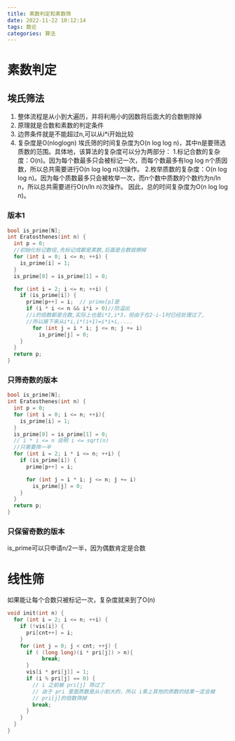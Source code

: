 ```yaml
---
title: 素数判定和素数筛
date: 2022-11-22 10:12:14
tags: 数论
categories: 算法
---
```

# 素数判定

## 埃氏筛法
1. 整体流程是从小到大遍历，并将利用小的因数将后面大的合数剔除掉
2. 原理就是合数和素数的判定条件
3. 边界条件就是不能超过n,可以从i*i开始比较
4. 复杂度是O(nloglogn)
埃氏筛的时间复杂度为O(n log log n)，其中n是要筛选质数的范围。具体地，该算法的复杂度可以分为两部分：
1.标记合数的复杂度：O(n)。因为每个数最多只会被标记一次，而每个数最多有log log n个质因数，所以总共需要进行O(n log log n)次操作。
2.枚举质数的复杂度：O(n log log n)。因为每个质数最多只会被枚举一次，而n个数中质数的个数约为n/ln n，所以总共需要进行O(n/ln n)次操作。
因此，总的时间复杂度为O(n log log n)。

### 版本1
```C++
bool is_prime[N];
int Eratosthenes(int n) {
  int p = 0;
  //初始化标记数组,先标记成都是素数,后面是合数就擦掉
  for (int i = 0; i <= n; ++i) {
    is_prime[i] = 1;
  }
  is_prime[0] = is_prime[1] = 0;

  for (int i = 2; i <= n; ++i) {
    if (is_prime[i]) {
      prime[p++] = i;  // prime[p]是
      if (i * i <= n && i*i > 0)//防溢出
      //i的倍数都是合数,实际上也是i*2,i*3，但由于在2-i-1时已经处理过了,
      //所以接下来从i*i,i*(i+1)=i*i+i,....
        for (int j = i * i; j <= n; j += i)
          is_prime[j] = 0;
    }
  }
  return p;
}
```
### 只筛奇数的版本
```C++
bool is_prime[N];
int Eratosthenes(int n) {
  int p = 0;
  for (int i = 0; i <= n; ++i){
    is_prime[i] = 1;
  } 
  is_prime[0] = is_prime[1] = 0;
  // i * i <= n 说明 i <= sqrt(n)
  //只需要筛一半
  for (int i = 2; i * i <= n; ++i) {
    if (is_prime[i]) {
      prime[p++] = i;

      for (int j = i * i; j <= n; j += i)
        is_prime[j] = 0;
    }
  }
  return p;
}
```
### 只保留奇数的版本
is_prime可以只申请n/2一半，因为偶数肯定是合数

# 线性筛
如果能让每个合数只被标记一次，复杂度就来到了O(n)
```C++
void init(int n) {
  for (int i = 2; i <= n; ++i) {
    if (!vis[i]) {
      pri[cnt++] = i;
    }
    for (int j = 0; j < cnt; ++j) {
      if ( (long long)(i * pri[j]) > n){
           break;
      } 
      vis[i * pri[j]] = 1;
      if (i % pri[j] == 0) {
        // i 之前被 pri[j] 筛过了
        // 由于 pri 里面质数是从小到大的，所以 i乘上其他的质数的结果一定会被
        // pri[j]的倍数筛掉
        break;
      }
    }
  }
}

```
